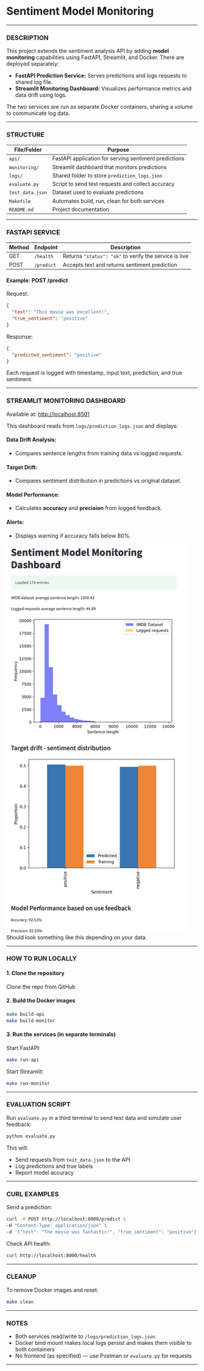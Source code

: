 # Sentiment Model Monitoring
---

### **DESCRIPTION**

This project extends the sentiment analysis API by adding **model monitoring** capabilities using FastAPI, Streamlit, and Docker. There are deployed separately:

- **FastAPI Prediction Service:** Serves predictions and logs requests to shared log file.
- **Streamlit Monitoring Dashboard:** Visualizes performance metrics and data drift using logs.

The two services are run as separate Docker containers, sharing a volume to communicate log data.

---

### **STRUCTURE**

| File/Folder         | Purpose                                              |
|---------------------|------------------------------------------------------|
| `api/`              | FastAPI application for serving sentiment predictions |
| `monitoring/`       | Streamlit dashboard that monitors predictions         |
| `logs/`             | Shared folder to store `prediction_logs.json`        |
| `evaluate.py`       | Script to send test requests and collect accuracy     |
| `test_data.json`    | Dataset used to evaluate predictions                  |
| `Makefile`          | Automates build, run, clean for both services         |
| `README.md`         | Project documentation                                 |

---

### **FASTAPI SERVICE**

| Method | Endpoint         | Description                                           |
|--------|------------------|-------------------------------------------------------|
| GET    | `/health`        | Returns `"status": "ok"` to verify the service is live |
| POST   | `/predict`       | Accepts text and returns sentiment prediction         |

#### Example: POST /predict

Request:
```json
{
  "text": "This movie was excellent!",
  "true_sentiment": "positive"
}
```

Response:
```json
{
  "predicted_sentiment": "positive"
}
```

Each request is logged with timestamp, input text, prediction, and true sentiment.

---

### **STREAMLIT MONITORING DASHBOARD**

Available at: [http://localhost:8501](http://localhost:8501)

This dashboard reads from `logs/prediction_logs.json` and displays:

#### Data Drift Analysis:
- Compares sentence lengths from training data vs logged requests.

#### Target Drift:
- Compares sentiment distribution in predictions vs original dataset.

#### Model Performance:
- Calculates **accuracy** and **precision** from logged feedback.

#### Alerts:
- Displays warning if accuracy falls below 80%.

![Alt text](readme_visuals/dashboard.png)
Should look something like this depending on your data.

---

### **HOW TO RUN LOCALLY**

#### 1. Clone the repository
Clone the repo from GitHub

#### 2. Build the Docker images

```bash
make build-api
make build-monitor
```

#### 3. Run the services (in separate terminals)

Start FastAPI:
```bash
make run-api
```

Start Streamlit:
```bash
make run-monitor
```

---

### **EVALUATION SCRIPT**

Run `evaluate.py` in a third terminal to send test data and simulate user feedback:

```bash
python evaluate.py
```

This will:
- Send requests from `test_data.json` to the API
- Log predictions and true labels
- Report model accuracy

---

### **CURL EXAMPLES**

Send a prediction:

```bash
curl -X POST http://localhost:8000/predict \
-H "Content-Type: application/json" \
-d '{"text": "The movie was fantastic!", "true_sentiment": "positive"}'
```

Check API health:

```bash
curl http://localhost:8000/health
```

---

### **CLEANUP**

To remove Docker images and reset:

```bash
make clean
```

---

### **NOTES**

- Both services read/write to `/logs/prediction_logs.json`
- Docker bind mount makes local logs persist and makes them visible to both containers
- No frontend (as specified) — use Postman or `evaluate.py` for requests

---
